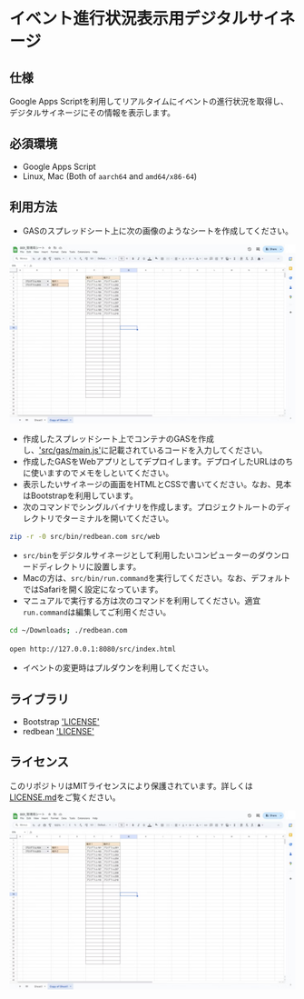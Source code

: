 # イベント進行状況表示用デジタルサイネージ

## 仕様

Google Apps Scriptを利用してリアルタイムにイベントの進行状況を取得し、デジタルサイネージにその情報を表示します。

## 必須環境

- Google Apps Script
- Linux, Mac (Both of `aarch64` and `amd64/x86-64`)

## 利用方法

- GASのスプレッドシート上に次の画像のようなシートを作成してください。

![Table Image](ref/ex_table.png)

- 作成したスプレッドシート上でコンテナのGASを作成し、['src/gas/main.js'](src/gas/main.js)に記載されているコードを入力してください。
- 作成したGASをWebアプリとしてデプロイします。デプロイしたURLはのちに使いますのでメモをしといてください。
- 表示したいサイネージの画面をHTMLとCSSで書いてください。なお、見本はBootstrapを利用しています。
- 次のコマンドでシングルバイナリを作成します。プロジェクトルートのディレクトリでターミナルを開いてください。

```bash
zip -r -0 src/bin/redbean.com src/web
```

- `src/bin`をデジタルサイネージとして利用したいコンピューターのダウンロードディレクトリに設置します。
- Macの方は、`src/bin/run.command`を実行してください。なお、デフォルトではSafariを開く設定になっています。
- マニュアルで実行する方は次のコマンドを利用してください。適宜`run.command`は編集してご利用ください。

```bash
cd ~/Downloads; ./redbean.com

open http://127.0.0.1:8080/src/index.html
```

- イベントの変更時はプルダウンを利用してください。

## ライブラリ

- Bootstrap ['LICENSE'](https://github.com/twbs/bootstrap/blob/v5.3.0/LICENSE)
- redbean ['LICENSE'](https://redbean.dev/)

## ライセンス

このリポジトリはMITライセンスにより保護されています。詳しくは[LICENSE.md](LICENSE.md)をご覧ください。

![Table Image](ref/ex_table.png)
